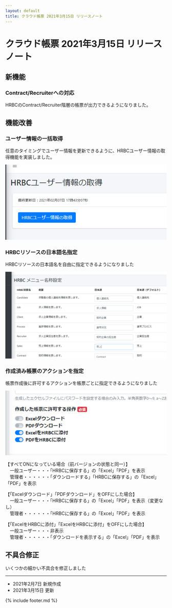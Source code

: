 ```yaml
---
layout: default
title: クラウド帳票 2021年3月15日 リリースノート
---
```


# クラウド帳票 2021年3月15日 リリースノート

## 新機能

### Contract/Recruiterへの対応

HRBCのContract/Recruiter階層の帳票が出力できるようになりました。

## 機能改善

### ユーザー情報の一括取得

任意のタイミングでユーザー情報を更新できるように、HRBCユーザー情報の取得機能を実装しました。

![ユーザー情報の一括取得](images/20210207/release20210207_1_1.png)


### HRBCリソースの日本語名指定

HRBCリソースの日本語名を自由に指定できるようになりました

![HRBCリソースの日本語名指定](images/20210207/release20210207_1_2.png)


### 作成済み帳票のアクションを指定

帳票作成後に許可するアクションを帳票ごとに指定できるようになりました

![作成済み帳票のアクションを指定](images/20210207/release20210207_1_3.png)

【すべてONになっている場合（前バージョンの状態と同一）】<br>
　一般ユーザー・・・「HRBCに保存する」の「Excel」「PDF」を表示<br>
　管理者・・・・・・「ダウンロードする」「HRBCに保存する」の「Excel」「PDF」を表示<br>

【「Excelダウンロード」「PDFダウンロード」をOFFにした場合】<br>
　一般ユーザー・・・「HRBCに保存する」の「Excel」「PDF」を表示（変更なし）<br>
　管理者・・・・・・「HRBCに保存する」の「Excel」「PDF」を表示<br>

【「ExcelをHRBCに添付」「ExcelをHRBCに添付」をOFFにした場合】<br>
　一般ユーザー・・・非表示<br>
　管理者・・・・・・「ダウンロードを表示する」の「Excel」「PDF」を表示<br>


## 不具合修正

いくつかの細かい不具合を修正しました

-----
* 2021年2月7日 新規作成
* 2021年3月15日 更新

{% include footer.md %}
